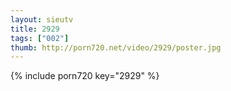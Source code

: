```yaml
--- 
layout: sieutv
title: 2929
tags: ["002"]
thumb: http://porn720.net/video/2929/poster.jpg
---
```

{% include porn720 key="2929" %} 
